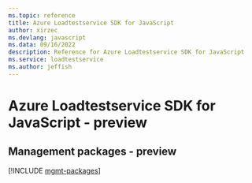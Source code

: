 ```yaml
---
ms.topic: reference
title: Azure Loadtestservice SDK for JavaScript
author: xirzec
ms.devlang: javascript
ms.data: 09/16/2022
description: Reference for Azure Loadtestservice SDK for JavaScript
ms.service: loadtestservice
ms.author: jeffish
---
```

# Azure Loadtestservice SDK for JavaScript - preview

## Management packages - preview
[!INCLUDE [mgmt-packages](loadtestservice-mgmt-index.md)]
